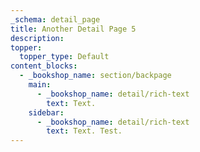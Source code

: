 ```yaml
---
_schema: detail_page
title: Another Detail Page 5
description:
topper:
  topper_type: Default
content_blocks:
  - _bookshop_name: section/backpage
    main:
      - _bookshop_name: detail/rich-text
        text: Text.
    sidebar:
      - _bookshop_name: detail/rich-text
        text: Text. Test.
---
```

